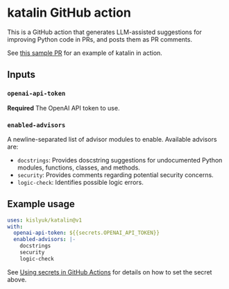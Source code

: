 # katalin GitHub action

This is a GitHub action that generates LLM-assisted suggestions for improving Python code in PRs, and posts them as PR
comments.

See [this sample PR](https://github.com/kislyuk/katalin/pull/48) for an example of katalin in action.

## Inputs

### `openai-api-token`

**Required** The OpenAI API token to use.

### `enabled-advisors`

A newline-separated list of advisor modules to enable. Available advisors are:

* `docstrings`: Provides doscstring suggestions for undocumented Python modules, functions, classes, and methods.
* `security`: Provides comments regarding potential security concerns.
* `logic-check`: Identifies possible logic errors.

<!--
### `custom-prompts`

A newline-separated list of colon-separated `node:prompt` pairs. TODO
-->

## Example usage

```yaml
uses: kislyuk/katalin@v1
with:
  openai-api-token: ${{secrets.OPENAI_API_TOKEN}}
  enabled-advisors: |-
    docstrings
    security
    logic-check
```

See
[Using secrets in GitHub Actions](https://docs.github.com/en/actions/security-guides/using-secrets-in-github-actions)
for details on how to set the secret above.
